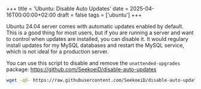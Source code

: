 +++
title = 'Ubuntu: Disable Auto Updates'
date = 2025-04-16T00:00:00+02:00
draft = false
tags = ['ubuntu']
+++

Ubuntu 24.04 server comes with automatic updates enabled by default. This is a good thing for most users, but if you are running a server and want to control when updates are installed, you can disable it. It would regulary install updates for my MySQL databases and restart the MySQL service, which is not ideal for a production server.

You can use this script to disable and remove the `unattended-upgrades` package: <https://github.com/SeekoeiD/disable-auto-updates>

```bash
wget -qO- https://raw.githubusercontent.com/SeekoeiD/disable-auto-updates/refs/heads/main/disable-auto-updates.sh | bash
```
